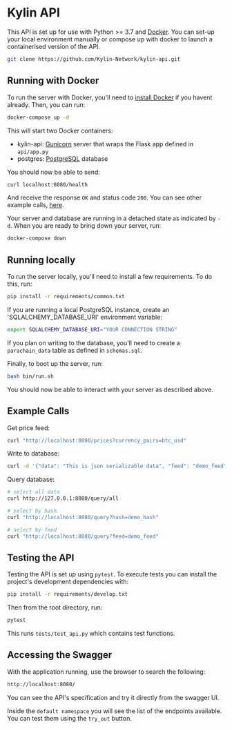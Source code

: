# Kylin API

This API is set up for use with Python >= 3.7 and [Docker](https://www.docker.com/). You can set-up your local environment manually or compose up with docker to launch a containerised version of the API.
```bash
git clone https://github.com/Kylin-Network/kylin-api.git
```

## Running with Docker

To run the server with Docker, you'll need to [install Docker](https://www.docker.com/products/docker-desktop) if you havent already. Then, you can run:
```bash
docker-compose up -d
```

This will start two Docker containers:
- kylin-api: [Gunicorn](https://gunicorn.org/) server that wraps the Flask app defined in `api/app.py`
- postgres: [PostgreSQL](https://www.postgresql.org/) database

You should now be able to send:

```bash
curl localhost:8080/health
```

And receive the response `OK` and status code `200`. You can see other example calls, [here](#example-calls). 

Your server and database are running in a detached state as indicated by `-d`. When you are ready to bring down your server, run:

```bash
docker-compose down
```

## Running locally

To run the server locally, you'll need to install a few requirements. To do this, run:

```bash
pip install -r requirements/common.txt
``` 

If you are running a local PostgreSQL instance, create an 'SQLALCHEMY_DATABASE_URI' environment variable:
```bash
export SQLALCHEMY_DATABASE_URI="YOUR CONNECTION STRING"
```
If you plan on writing to the database, you'll need to create a `parachain_data` table as defined in `schemas.sql`.

Finally, to boot up the server, run:

```bash
bash bin/run.sh
``` 

You should now be able to interact with your server as described above.

## Example Calls
Get price feed:
```bash
curl "http://localhost:8080/prices?currency_pairs=btc_usd"
```

Write to database:
```bash
curl -d '{"data": "This is json serializable data", "feed": "demo_feed", "block": "1", "hash": "demo_hash"}' -H "Content-Type: application/json" http://localhost:8080/submit
```
Query database:
```bash
# select all data
curl http://127.0.0.1:8080/query/all

# select by hash
curl "http://localhost:8080/query?hash=demo_hash"

# select by feed
curl "http://localhost:8080/query?feed=demo_feed"
```

## Testing the API

Testing the API is set up using `pytest`. To execute tests you can install the project's development dependencies with:

```bash
pip install -r requirements/develop.txt
```
Then from the root directory, run:
```bash
pytest
```
This runs `tests/test_api.py` which contains test functions.

## Accessing the Swagger 
With the application running, use the browser to search the following:
```bash
http://localhost:8080/
```

You can see the API's specification and try it directly from the swagger UI.  

Inside the `default namespace` you will see the list of the endpoints available. You can test them using the `try_out` button.

